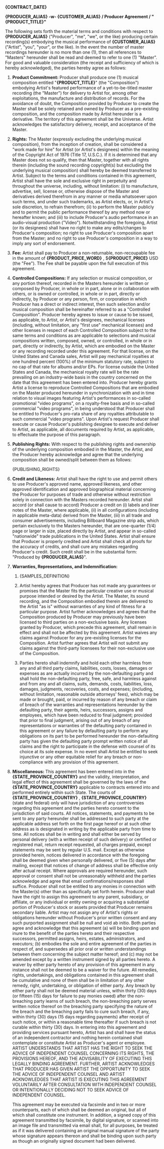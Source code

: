 **{CONTRACT_DATE}**

**{PRODUCER_ALIAS} -w- {CUSTOMER_ALIAS} / Producer Agreement / "{PRODUCT_TITLE}"**

The following sets forth the material terms and conditions with respect to **{PRODUCER_ALIAS}** ("Producer", "me", "we", or the like) producing certain recording(s) embodying the musical performance of **{CUSTOMER_ALIAS}** ("Artist", "you", "your", or the like). In the event the number of master recordings hereunder is no more than one (1), then all references to "Masters" hereunder shall be read and deemed to refer to one (1) "Master". For good and valuable consideration (the receipt and sufficiency of which is hereby acknowledged), the parties hereby agree as follows:

1. **Product Commitment:** Producer shall produce one (1) musical composition entitled "**{PRODUCT_TITLE}**" (the "Composition") embodying Artist's featured performance of a yet-to-be-titled master recording (the "Master") for delivery to Artist for, among other exploitations, the manufacture and distribution of records. For the avoidance of doubt, the Composition provided by Producer to create the Master shall be solely retained and owned by Producer as a pre-existing composition, and the composition made by Artist hereunder is a derivative. The territory of this agreement shall be the Universe. Artist acknowledges the satisfactory delivery, receipt, and acceptance of the Master.

2. **Rights:** The Master (expressly excluding the underlying musical composition), from the inception of creation, shall be considered a "work made for hire" for Artist (or Artist's designees) within the meaning of the Copyright Act of 1976 (Title 17, U.S.C.). If it is determined that any Master does not so qualify, then that Master, together with all rights therein (including the sound recording copyright(s) but excluding the underlying musical composition) shall hereby be deemed transferred to Artist. Subject to the terms and conditions contained in this agreement, Artist shall have the sole and exclusive right in perpetuity and throughout the universe, including, without limitation: (i) to manufacture, advertise, sell, license or, otherwise dispose of the Master and derivatives derived therefrom in any manner or media whatsoever upon such terms, and under such trademarks, as Artist elects, or, in Artist's sole discretion, to refrain therefrom; (ii) to perform the Master publicly and to permit the public performance thereof by any method now or hereafter known; and (iii) to include Producer's audio performance in an audio-visual production ("Video"). Notwithstanding the foregoing, Artist (or its designees) shall have no right to make any edits/changes to Producer's composition; no right to use Producer's composition apart from the Master; and no right to use Producer's composition in a way to imply any sort of endorsement.

3. **Fee:** Artist shall pay to Producer a non-returnable, non-recoupable fee in the amount of **{PRODUCT_PRICE_WORD}** , $**{PRODUCT_PRICE}** USD (the "Fee"). The Fee shall be payable upon the full execution of this agreement.

4. **Controlled Compositions:** If any selection or musical composition, or any portion thereof, recorded in the Masters hereunder is written or composed by Producer, in whole or in part, alone or in collaboration with others, or is owned or controlled, in whole or in part, directly or indirectly, by Producer or any person, firm, or corporation in which Producer has a direct or indirect interest, then such selection and/or musical composition shall be hereinafter referred to as a "Controlled Composition". Producer hereby agrees to issue or cause to be issued, as applicable, to Artist, or Artist's designees, mechanical licenses (including, without limitation, any "first use" mechanical licenses) and other licenses in respect of each Controlled Composition subject to the same terms and conditions as are applicable to selections and musical compositions written, composed, owned, or controlled, in whole or in part, directly or indirectly, by Artist, which are embodied on the Master or any recording recorded under this agreement. For that license, on the United States and Canada sales, Artist will pay mechanical royalties at one hundred percent (100%) of the minimum statutory rate, subject to no cap of that rate for albums and/or EPs. For license outside the United States and Canada, the mechanical royalty rate will be the rate prevailing on an industry-wide basis in the country concerned on the date that this agreement has been entered into. Producer hereby grants Artist a license to reproduce Controlled Compositions that are embodied on the Master produced hereunder in synchronization with and in time relation to visual images featuring Artist's performances in so-called promotional "video programs", on a royalty-free basis and in so-called commercial "video programs", in being understood that Producer shall be entitled to Producer's pro-rata share of any royalties attributable to such commercial "video programs". Upon Artist's request Producer shall execute or cause Producer's publishing designee to execute and deliver to Artist, as applicable, all documents required by Artist, as applicable, to effectuate the purpose of this paragraph.

5. **Publishing Rights:** With respect to the publishing rights and ownership of the underlying composition embodied in the Master, the Artist, and the Producer hereby acknowledge and agree that the underlying composition shall be owned/split between them as follows:

   {PUBLISHING_RIGHTS}
6. **Credit and Likeness:** Artist shall have the right to use and permit others to use Producer's approved name, approved likeness, and other approved identification and approved biographical material concerning the Producer for purposes of trade and otherwise without restriction solely in connection with the Masters recorded hereunder. Artist shall accord (or shall cause to accord) Producer a credit on (i) labels and liner notes of the Master, where applicable, (ii) in all configurations (including in applicable meta-data) derived from the Master, (iii) in all trade and consumer advertisements, including Billboard Magazine strip ads, which pertain exclusively to the Masters hereunder, that are one-quarter (1/4) page or larger in size, placed directly by Artist, and appear in so-called "nationwide" trade publications in the United States. Artist shall ensure that Producer is properly credited and Artist shall check all proofs for the accuracy of credits, and shall cure any mistakes regarding Producer's credit. Such credit shall be in the substantial form: "Produced by **{PRODUCER_ALIAS}**".

7. **Warranties, Representations, and Indemnification:**

   1. {SAMPLES_DEFINITION}

   2. Artist hereby agrees that Producer has not made any guarantees or promises that the Master fits the particular creative use or musical purpose intended or desired by the Artist. The Master, its sound recording, and the Composition embodied therein are delivered to the Artist "as is" without warranties of any kind of fitness for a particular purpose. Artist further acknowledges and agrees that the Composition produced by Producer may previously have been licensed to third parties on a non-exclusive basis. Any licenses granted by Producer, which precede this agreement, shall remain in effect and shall not be affected by this agreement. Artist waives any claims against Producer for any pre-existing licenses for the Composition. Artist further agrees that Artist will not submit any claims against the third-party licensees for their non-exclusive use of the Composition.

   3. Parties hereto shall indemnify and hold each other harmless from any and all third party claims, liabilities, costs, losses, damages or expenses as are actually incurred by the non-defaulting party and shall hold the non-defaulting party, free, safe, and harmless against and from any and all claims, suits, demands, costs, liabilities, loss, damages, judgments, recoveries, costs, and expenses; (including, without limitation, reasonable outside attorneys' fees), which may be made or brought, paid, or incurred by reason of any breach or claim of breach of the warranties and representations hereunder by the defaulting party, their agents, heirs, successors, assigns and employees, which have been reduced to final judgment; provided that prior to final judgment, arising out of any breach of any representations or warranties of the defaulting party contained in this agreement or any failure by defaulting party to perform any obligations on its part to be performed hereunder the non-defaulting party has given the defaulting party prompt written notice of all claims and the right to participate in the defense with counsel of its choice at its sole expense. In no event shall Artist be entitled to seek injunctive or any other equitable relief for any breach or non-compliance with any provision of this agreement.

8. **Miscellaneous:** This agreement has been entered into in the **{STATE_PROVINCE_COUNTRY}** and the validity, interpretation, and legal effect of this agreement shall be governed by the laws of the **{STATE_PROVINCE_COUNTRY}** applicable to contracts entered into and performed entirely within such State. The courts of **{STATE_PROVINCE_COUNTRY}** , **{STATE_PROVINCE_COUNTRY}** (state and federal) only will have jurisdiction of any controversies regarding this agreement and the parties hereto consent to the jurisdiction of said courts. All notices, statements, and payments to be sent to any party hereunder shall be addressed to such party at the applicable address set forth on the first page hereof or at such other address as is designated in writing by the applicable party from time to time. All notices shall be in writing and shall either be served by personal delivery (with a written receipt of such delivery) or certified or registered mail, return receipt requested, all charges prepaid, except statements may be sent by regular U.S. mail. Except as otherwise provided herein, notices delivered in accordance with the foregoing shall be deemed given when personally delivered, or five (5) days after mailing, except that notices of change of address shall be effective only after actual receipt. Where approvals are required hereunder, such approval or consent shall not be unreasonably withheld and the parties acknowledge and agree that email confirmations/responses shall suffice. Producer shall not be entitled to any monies in connection with the Master(s) other than as specifically set forth herein. Producer shall have the right to assign this agreement to any parent, subsidiary, or affiliate, or any individual or entity owning or acquiring a substantial portion of Producer's stock or assets provided that Producer remains secondary liable. Artist may not assign any of Artist's rights or obligations hereunder without Producer's prior written consent and any such purported assignment shall be null and void ab initio. Both parties agree and acknowledge that this agreement (a) will be binding upon and inure to the benefit of the parties hereto and their respective successors, permitted assigns, heirs, estates, administrators, and executors; (b) embodies the sole and entire agreement of the parties in respect of, and supersedes all prior oral or written understandings between them concerning the subject matter hereof; and (c) may not be amended except by a written instrument signed by all parties hereto. A waiver by either party hereto of any provision of this agreement in any instance shall not be deemed to be a waiver for the future. All remedies, rights, undertakings, and obligations contained in this agreement shall be cumulative and none of them shall be in limitation of any other remedy, right, undertaking, or obligation of either party. Any breach by either party shall not be deemed material unless, within thirty (30) days (or fifteen (15) days for failure to pay monies owed) after the non-breaching party learns of such breach, the non-breaching party serves written notice thereof on the breaching party specifying the nature of the breach and the breaching party fails to cure such breach, if any, within thirty (30) days (15 days regarding payments) after receipt of such notice, or within a reasonable time thereafter if such breach is not curable within thirty (30) days. In entering into this agreement and providing services pursuant hereto, Artist has and shall have the status of an independent contractor and nothing herein contained shall contemplate or constitute Artist as Producer's agent or employee. ARTIST UNDERSTANDS THAT ARTIST HAS THE RIGHT TO SEEK THE ADVICE OF INDEPENDENT COUNSEL CONCERNING ITS RIGHTS, THE PROVISIONS HEREOF, AND THE ADVISABILITY OF EXECUTING THIS LEGALLY BINDING AGREEMENT. FURTHER, ARTIST ACKNOWLEDGES THAT PRODUCER HAS GIVEN ARTIST THE OPPORTUNITY TO SEEK THE ADVICE OF INDEPENDENT COUNSEL AND ARTIST ACKNOWLEDGES THAT ARTIST IS EXECUTING THIS AGREEMENT VOLUNTARILY AFTER CONSULTATION WITH INDEPENDENT COUNSEL OR INTENTIONALLY DECIDING NOT TO SEEK ADVICE OF INDEPENDENT COUNSEL.

   This agreement may be executed via facsimile and in two or more counterparts, each of which shall be deemed an original, but all of which shall constitute one instrument. In addition, a signed copy of this agreement transmitted by facsimile, by digital signature, or scanned into an image file and transmitted via email shall, for all purposes, be treated as if it was delivered containing an original manual signature of the party whose signature appears thereon and shall be binding upon such party as though an originally signed document had been delivered.
